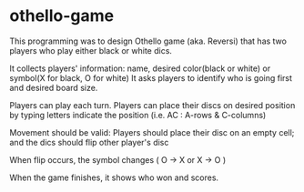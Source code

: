 # othello-game

This programming was to design Othello game (aka. Reversi)
that has two players who play either black or white dics.

It collects players' information: name, desired color(black or white) or symbol(X for black, O for white) 
It asks players to identify who is going first and desired board size.


Players can play each turn.
Players can place their discs on desired position
by typing letters indicate the position (i.e. AC : A-rows & C-columns) 

Movement should be valid:
  Players should place their disc on an empty cell; and
  the dics should flip other player's disc
  
When flip occurs, the symbol changes ( O -> X or X -> O )

When the game finishes, it shows who won and scores.
